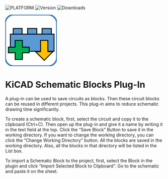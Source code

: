 
![PLATFORM](https://img.shields.io/badge/PLATFORM-KiCAD-informational?style=for-the-badge&?link=https://www.kicad.org/=https://www.kicad.org/)   ![Version](https://img.shields.io/badge/Version-v0.4-success?style=for-the-badge) ![Downloads](https://img.shields.io/github/downloads/Sajitha-Aldeniya/KiCAD-Schematic-Blocks-Plugin/total?style=for-the-badge&color=blueviolet) 

![Logo](./assets/logo.png)

# KiCAD Schematic Blocks Plug-In

A plug-in can be used to save circuits as blocks. Then these circuit blocks can be reused in different projects. This plug-in aims to reduce schematic drawing time significantly. 

To create a schematic block, first, select the circuit and copy it to the clipboard (Ctrl+C). Then open up the plug-in and give it a name by writing it in the text field at the top. Click the “Save Block” Button to save it in the working directory. If you want to change the working directory, you can click the “Change Working Directory” button. All the blocks are saved in the working directory. Also, all the blocks in that directory will be listed in the List box. 

To import a Schematic Block to the project, first, select the Block in the plugin and click “Import Selected Block to Clipboard”. Go to the schematic and paste it on the sheet. 
